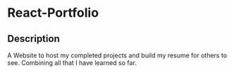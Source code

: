 # React-Portfolio

## Description
A Website to host my completed projects and build my resume for others to see. Combining all that I have learned so far.

